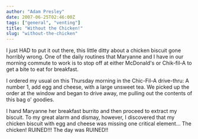 ```yaml
---
author: "Adam Presley"
date: 2007-06-25T02:46:00Z
tags: ["general", "venting"]
title: "Without the Chicken!"
slug: "without-the-chicken"
---
```


I just HAD to put it out there, this little ditty about a chicken
biscuit gone horribly wrong. One of the daily routines that Maryanne and
I have in our morning commute to work is to stop off at either
McDonald's or Chik-fil-A to get a bite to eat for breakfast.

I ordered my usual on this Thursday morning in the Chic-Fil-A
drive-thru: A number 1, add egg and cheese, with a large unsweet tea. We
picked up the order at the window and began to drive away, me pulling
out the contents of this bag o' goodies.

I hand Maryanne her breakfast burrito and then proceed to extract my
biscuit. To my great alarm and dismay, however, I discovered that my
chicken biscuit with egg and cheese was missing one critical element...
The chicken! RUINED!!! The day was RUINED!!

